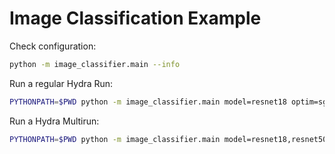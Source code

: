 # Image Classification Example

Check configuration:

```bash
python -m image_classifier.main --info
```

Run a regular Hydra Run:

```bash
PYTHONPATH=$PWD python -m image_classifier.main model=resnet18 optim=sgd optim.params.lr=0.05 experiment.lightning_data_module.batch_size=512 experiment.lightning_trainer.max_epochs=1
```

Run a Hydra Multirun:

```bash
PYTHONPATH=$PWD python -m image_classifier.main model=resnet18,resnet50 optim=sgd,adam experiment.lightning_data_module.batch_size=256,512 experiment.lightning_trainer.max_epochs=1 --multirun
```